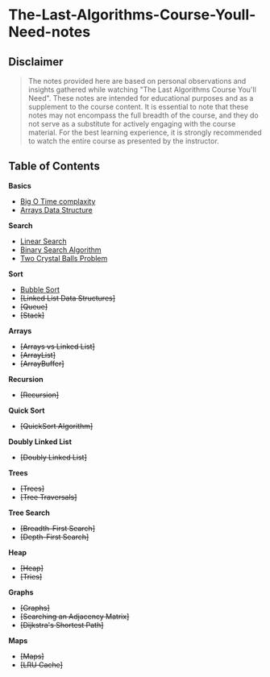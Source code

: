 # The-Last-Algorithms-Course-Youll-Need-notes

## Disclaimer
>The notes provided here are based on personal observations and insights gathered while watching "The Last Algorithms Course You'll Need". These notes are intended for educational purposes and as a supplement to the course content. It is essential to note that these notes may not encompass the full breadth of the course, and they do not serve as a substitute for actively engaging with the course material. For the best learning experience, it is strongly recommended to watch the entire course as presented by the instructor.

## Table of Contents
**Basics**
- [Big O Time complaxity](https://github.com/mbrezov/The-Last-Algorithms-Course-Youll-Need-notes/tree/main/01-Big%20O%20Time%20Complexity)
- [Arrays Data Structure](https://github.com/mbrezov/The-Last-Algorithms-Course-Youll-Need-notes/tree/main/02-Arrays%20Data%20Structure)

**Search**
- [Linear Search](https://github.com/mbrezov/The-Last-Algorithms-Course-Youll-Need-notes/tree/main/03-Linear%20Search)
- [Binary Search Algorithm](https://github.com/mbrezov/The-Last-Algorithms-Course-Youll-Need-notes/tree/main/04-Binary%20Search%20Algorithm)
- [Two Crystal Balls Problem](https://github.com/mbrezov/The-Last-Algorithms-Course-Youll-Need-notes/tree/main/05-Two%20Crystal%20Balls%20Problem)

**Sort**
- [Bubble Sort](https://github.com/mbrezov/The-Last-Algorithms-Course-Youll-Need-notes/tree/main/06-Bubble%20Sort)
- ~~[Linked List Data Structures]~~
- ~~[Queue]~~
- ~~[Stack]~~

**Arrays**
- ~~[Arrays vs Linked List]~~
- ~~[ArrayList]~~
- ~~[ArrayBuffer]~~

**Recursion**
- ~~[Recursion]~~

**Quick Sort**
- ~~[QuickSort Algorithm]~~

**Doubly Linked List**
- ~~[Doubly Linked List]~~

**Trees**
- ~~[Trees]~~
- ~~[Tree Traversals]~~

**Tree Search**
- ~~[Breadth-First Search]~~
- ~~[Depth-First Search]~~

**Heap**
- ~~[Heap]~~
- ~~[Tries]~~

**Graphs**
- ~~[Graphs]~~
- ~~[Searching an Adjacency Matrix]~~
- ~~[Dijkstra's Shortest Path]~~

**Maps**
- ~~[Maps]~~
- ~~[LRU Cache]~~

